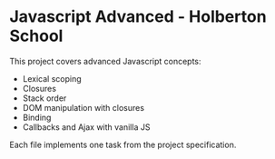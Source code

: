 # Javascript Advanced - Holberton School

This project covers advanced Javascript concepts:

- Lexical scoping
- Closures
- Stack order
- DOM manipulation with closures
- Binding
- Callbacks and Ajax with vanilla JS

Each file implements one task from the project specification.
